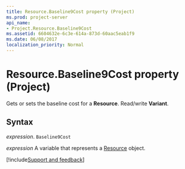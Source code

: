 ```yaml
---
title: Resource.Baseline9Cost property (Project)
ms.prod: project-server
api_name:
- Project.Resource.Baseline9Cost
ms.assetid: 6604632e-6c3e-614a-873d-60aac5eab1f9
ms.date: 06/08/2017
localization_priority: Normal
---
```



# Resource.Baseline9Cost property (Project)

Gets or sets the baseline cost for a  **Resource**. Read/write **Variant**.


## Syntax

_expression_. `Baseline9Cost`

_expression_ A variable that represents a [Resource](./Project.Resource.md) object.

[!include[Support and feedback](~/includes/feedback-boilerplate.md)]